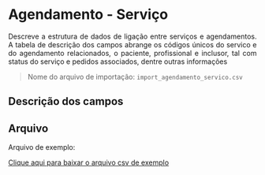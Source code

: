 # Agendamento - Serviço

<p align="justify"> 
Descreve a estrutura de dados de ligação entre serviços e agendamentos. A tabela de descrição dos campos abrange os códigos únicos do servico e do agendamento relacionados, o paciente, profissional e inclusor, tal com status do serviço e pedidos associados, dentre outras informações
 </p>

> Nome do arquivo de importação: `import_agendamento_servico.csv`

## Descrição dos campos

[](tables/campos.md ':include')


## Arquivo
<p align="justify">Arquivo de exemplo:</p>

[Clique aqui para baixar o arquivo csv de exemplo](documentacao/view_agedamento_servico/import_agendamento_servico.csv ':ignore')
